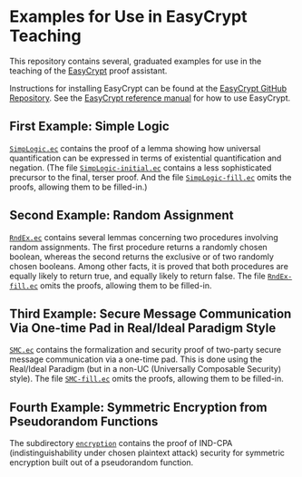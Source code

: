 Examples for Use in EasyCrypt Teaching
====================================================================

This repository contains several, graduated examples for use in the
teaching of the [EasyCrypt](https://www.easycrypt.info/trac/) proof
assistant.

Instructions for installing EasyCrypt can be found at the [EasyCrypt
GitHub Repository](https://github.com/EasyCrypt/easycrypt).  See the
[EasyCrypt reference
manual](https://www.easycrypt.info/documentation/refman.pdf) for how
to use EasyCrypt.

First Example: Simple Logic
--------------------------------------------------------------------

[`SimpLogic.ec`](../master/SimpLogic.ec) contains the proof of a lemma
showing how universal quantification can be expressed in terms
of existential quantification and negation. (The file 
[`SimpLogic-initial.ec`](../master/SimpLogic-initial.ec) contains
a less sophisticated precursor to the final, terser proof. And the file
[`SimpLogic-fill.ec`](../master/SimpLogic-fill.ec) omits the
proofs, allowing them to be filled-in.)

Second Example: Random Assignment
--------------------------------------------------------------------

[`RndEx.ec`](../master/RndEx.ec) contains several lemmas concerning
two procedures involving random assignments. The first procedure
returns a randomly chosen boolean, whereas the second returns the
exclusive or of two randomly chosen booleans. Among other facts,
it is proved that both procedures are equally likely to return
true, and equally likely to return false. The file
[`RndEx-fill.ec`](../master/RndEx-fill.ec) omits the proofs,
allowing them to be filled-in.

Third Example: Secure Message Communication Via One-time Pad in
Real/Ideal Paradigm Style
--------------------------------------------------------------------

[`SMC.ec`](../master/SMC.ec) contains the formalization and security
proof of two-party secure message communication via a one-time
pad. This is done using the Real/Ideal Paradigm (but in a non-UC
(Universally Composable Security) style). 
The file [`SMC-fill.ec`](../master/SMC-fill.ec) omits the proofs,
allowing them to be filled-in.

Fourth Example: Symmetric Encryption from Pseudorandom Functions
--------------------------------------------------------------------

The subdirectory [`encryption`](../master/encryption) contains the proof
of IND-CPA (indistinguishability under chosen plaintext attack)
security for symmetric encryption built out of a pseudorandom
function.
